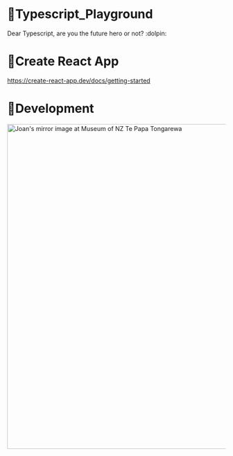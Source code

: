 # :dolphin:Typescript_Playground
Dear Typescript, are you the future hero or not? :dolpin:

# :dolphin:Create React App 
https://create-react-app.dev/docs/getting-started

# :dolphin:Development

<a href="https://www.linkedin.com/in/joan-shi-87a152179/" target="_blank"><img src="./src/development.png" alt="Joan's mirror image at Museum of NZ Te Papa Tongarewa" width="750" /></a>